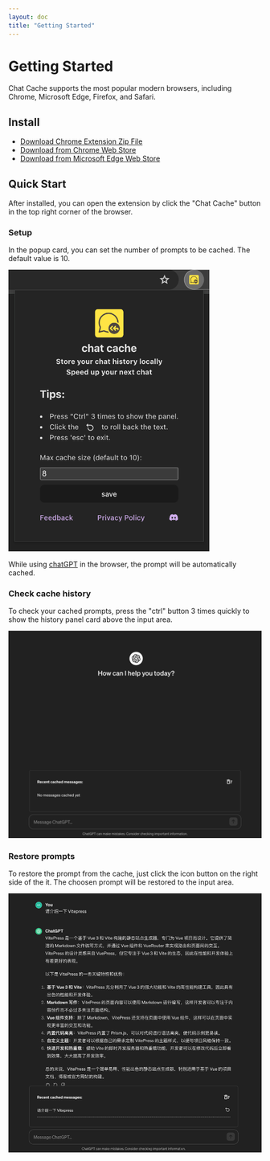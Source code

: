 ```yaml
---
layout: doc
title: "Getting Started"
---
```


# Getting Started

Chat Cache supports the most popular modern browsers, including Chrome, Microsoft Edge, Firefox, and Safari.

## Install

- [Download Chrome Extension Zip File](/chat-cache-v0.0.1-chrome.zip)
- [Download from Chrome Web Store](https://chromewebstore.google.com/detail/chat-cache/jpacfhgclpnakbomojgmidmfcmjcddgj)
- [Download from Microsoft Edge Web Store](https://microsoftedge.microsoft.com/addons/detail/phdkbmfbhpifdhdkflflgnibakcffoop)

## Quick Start

After installed, you can open the extension by click the "Chat Cache" button in the top right corner of the browser.

### Setup
In the popup card, you can set the number of prompts to be cached. The default value is 10.

<img style="margin: 0 auto;" src="./popup-card.png" alt="popup-card" width="400"/>

While using [chatGPT](https://chat.openai.com/) in the browser, the prompt will be automatically cached.

### Check cache history
To check your cached prompts, press the "ctrl" button 3 times quickly to show the history panel card above the input area.

![cache-panel](cache-panel.png)

### Restore prompts

To restore the prompt from the cache, just click the icon button on the right side of the it. The choosen prompt will be restored to the input area.

![restore-prompt](restore-prompt.png)